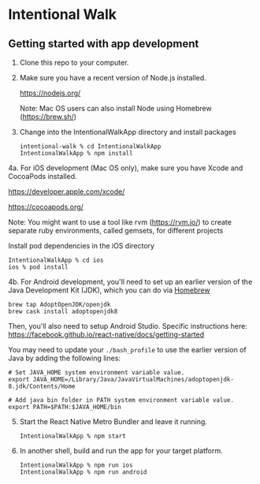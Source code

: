 # Intentional Walk

## Getting started with app development

1. Clone this repo to your computer.

2. Make sure you have a recent version of Node.js installed.
   
   https://nodejs.org/
   
   Note: Mac OS users can also install Node using Homebrew (https://brew.sh/)

3. Change into the IntentionalWalkApp directory and install packages
   ```
   intentional-walk % cd IntentionalWalkApp
   IntentionalWalkApp % npm install
   ```

4a. For iOS development (Mac OS only), make sure you have Xcode and CocoaPods installed.
   
   https://developer.apple.com/xcode/
   
   https://cocoapods.org/
   
   Note: You might want to use a tool like rvm (https://rvm.io/) to
   create separate ruby environments, called gemsets, for different projects

   Install pod dependencies in the iOS directory
   ```
   IntentionalWalkApp % cd ios
   ios % pod install
   ```
4b. For Android development, you'll need to set up an earlier version of the Java Development Kit (JDK), which you can do via [Homebrew](https://brew.sh)


   ```
   brew tap AdoptOpenJDK/openjdk
   brew cask install adoptopenjdk8
   ```

   Then, you'll also need to setup Android Studio. Specific instructions here: https://facebook.github.io/react-native/docs/getting-started

   You may need to update your `./bash_profile` to use the earlier version of Java by adding the following lines:
   
   ```
   # Set JAVA_HOME system environment variable value.
   export JAVA_HOME=/Library/Java/JavaVirtualMachines/adoptopenjdk-8.jdk/Contents/Home

   # Add java bin folder in PATH system environment variable value.
   export PATH=$PATH:$JAVA_HOME/bin
   ```

5. Start the React Native Metro Bundler and leave it running.
   ```
   IntentionalWalkApp % npm start
   ```

6. In another shell, build and run the app for your target platform.
   ```
   IntentionalWalkApp % npm run ios
   IntentionalWalkApp % npm run android
   ```
